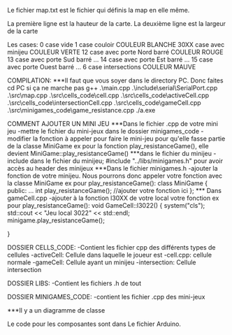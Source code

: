 Le fichier map.txt est le fichier qui définis la map en elle même. 

La première ligne est la hauteur de la carte.
La deuxième ligne est la largeur de la carte

Les cases:
0 case vide
1 case couloir COULEUR BLANCHE
30XX case avec minijeu COULEUR VERTE
12 case avec porte Nord barré COULEUR ROUGE
13 case avec porte Sud barré ...
14 case avec porte Est barré ... 
15 case avec porte Ouest barré ...
6 case intersections COULEUR MAUVE



COMPILATION:
***Il faut que vous soyer dans le directory PC. Donc faites cd PC si ça ne marche pas
g++ .\main.cpp .\include\serial\SerialPort.cpp .\src\map.cpp .\src\cells_code\cell.cpp .\src\cells_code\activeCell.cpp .\src\cells_code\intersectionCell.cpp .\src\cells_code\gameCell.cpp .\src\minigames_code\game_resistance.cpp 
./a.exe


COMMENT AJOUTER UN MINI JEU
***Dans le fichier .cpp de votre mini jeu
-mettre le fichier du mini-jeux dans le dossier minigames_code
-modifier la fonction à appeler pour faire le mini-jeu pour qu'elle fasse partie de la classe MiniGame
ex pour la fonction play_resistanceGame(), elle devient MiniGame::play_resistanceGame() ***dans le fichier du minijeu
-include dans le fichier du minijeu; #include "../libs/minigames.h" pour avoir accès au header des minijeux
***Dans le fichier minigames.h
-ajouter la fonction de votre minijeu. Nous pourrons donc appeler votre fonction avec la classe MiniGame
ex pour play_resistanceGame():
class MiniGame
{
    public:
    ...
        int play_resistanceGame();
        //ajouter votre fonction ici
};
*** Dans gameCell.cpp
-ajouter à la fonction l30XX de votre local votre fonction
ex pour play_resistanceGame():
void GameCell::l3022()
{
    system("cls");
    std::cout << "Jeu local 3022" << std::endl;
    minigame.play_resistanceGame();
    
}

DOSSIER CELLS_CODE:
-Contient les fichier cpp des différents types de cellules
    -activeCell: Cellule dans laquelle le joueur est
    -cell.cpp: cellule normale
    -gameCell: Cellule ayant un minijeu
    -intersection: Cellule intersection

DOSSIER LIBS:
-Contient les fichiers .h de tout

DOSSIER MINIGAMES_CODE:
-contient les fichier .cpp des mini-jeux

***Il y a un diagramme de classe

Le code pour les composantes sont dans Le fichier Arduino.
